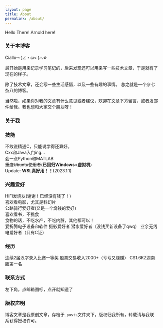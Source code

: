 ```yaml
---
layout: page
title: About
permalink: /about/
---
```


Hello There! Arnold here!

### 关于本博客
Ciallo～(∠・ω< )⌒☆

最开始是用来记录学习笔记的，后来发现还可以用来写一些技术文章，于是就有了现在的样子。

除了技术文章，还会写一些生活感悟，以及一些有趣的事情。
总之就是一个杂七杂八的博客。

当然啦，如果你对我的文章有什么意见或者建议，欢迎在文章下方留言，或者发邮件给我。我也想和大家交个朋友呀！

### 关于我
### 技能

不敢说精通C，只能说学得还算好。  
Cxx和Java入门ing...  
会一点Python和MATLAB  
~~重度Ubuntu使用者~~(**已回归Windows+虚拟机**)  
Update: **WSL真好用！！**(2023.1.1)

### 兴趣爱好
HiFi发烧友(谢谢！已经没有钱了！)  
喜欢看电影，尤其是科幻片  
公路骑行爱好者(又是一个烧钱的爱好)  
喜欢看书，不挑食  
食物的话，不吃水产，不吃内脏，其他都可以！  
爱折腾电子设备和软件
摄影爱好者
潜水爱好者（没钱买新设备了qwq）
业余无线电爱好者（只有C证）

### 经历
连续2届汉字录入比赛一等奖
股票交易收入2000+（亏亏又赚赚）
CS1.6KZ湖南服第一名

### 联系方式
左下角，点邮箱图标，点开就知道了

### 版权声明

博客文章是我原创文章，存档于`_posts`文件夹下，版权归我所有，转载请与我联系获得授权许可。
